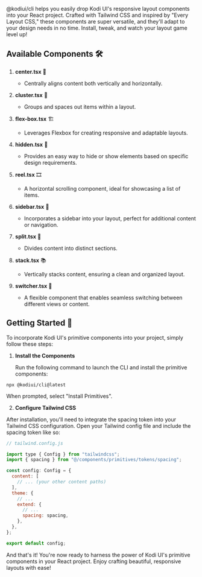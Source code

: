 @kodiui/cli helps you easily drop Kodi UI's responsive layout components into your React project. Crafted with Tailwind CSS and inspired by "Every Layout CSS," these components are super versatile, and they'll adapt to your design needs in no time. Install, tweak, and watch your layout game level up!

## Available Components 🛠

1. **center.tsx** 🎯

   - Centrally aligns content both vertically and horizontally.

2. **cluster.tsx** 🍇

   - Groups and spaces out items within a layout.

3. **flex-box.tsx** 🏗

   - Leverages Flexbox for creating responsive and adaptable layouts.

4. **hidden.tsx** 🙈

   - Provides an easy way to hide or show elements based on specific design requirements.

5. **reel.tsx** 🎞

   - A horizontal scrolling component, ideal for showcasing a list of items.

6. **sidebar.tsx** 📑

   - Incorporates a sidebar into your layout, perfect for additional content or navigation.

7. **split.tsx** 🧩

   - Divides content into distinct sections.

8. **stack.tsx** 📚

   - Vertically stacks content, ensuring a clean and organized layout.

9. **switcher.tsx** 🔀
   - A flexible component that enables seamless switching between different views or content.

## Getting Started 🚀

To incorporate Kodi UI's primitive components into your project, simply follow these steps:

1. **Install the Components**

   Run the following command to launch the CLI and install the primitive components:

```
npx @kodiui/cli@latest
```

When prompted, select "Install Primitives".

2. **Configure Tailwind CSS**

After installation, you'll need to integrate the spacing token into your Tailwind CSS configuration. Open your Tailwind config file and include the spacing token like so:

```javascript
// tailwind.config.js

import type { Config } from "tailwindcss";
import { spacing } from "@/components/primitives/tokens/spacing";

const config: Config = {
  content: [
    // ... (your other content paths)
  ],
  theme: {
    // ...
    extend: {
      // ...
      spacing: spacing,
    },
  },
};

export default config;
```

And that's it! You're now ready to harness the power of Kodi UI's primitive components in your React project. Enjoy crafting beautiful, responsive layouts with ease!

